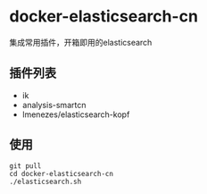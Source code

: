 # docker-elasticsearch-cn
集成常用插件，开箱即用的elasticsearch

## 插件列表
- ik
- analysis-smartcn
- lmenezes/elasticsearch-kopf

## 使用

```
git pull
cd docker-elasticsearch-cn
./elasticsearch.sh
```
